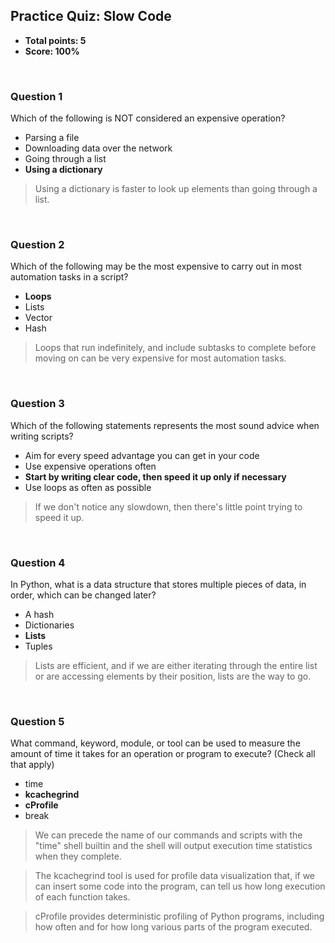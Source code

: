## Practice Quiz: Slow Code
* **Total points: 5**
* **Score: 100%**

<br>

### Question 1

Which of the following is NOT considered an expensive operation?

* Parsing a file
* Downloading data over the network
* Going through a list
* **Using a dictionary**

> Using a dictionary is faster to look up elements than going through a list.

<br>

### Question 2

Which of the following may be the most expensive to carry out in most automation tasks in a script?

* **Loops**
* Lists
* Vector
* Hash

> Loops that run indefinitely, and include subtasks to complete before moving on can be very expensive for most automation tasks.

<br>

### Question 3

Which of the following statements represents the most sound advice when writing scripts?

* Aim for every speed advantage you can get in your code
* Use expensive operations often
* **Start by writing clear code, then speed it up only if necessary**
* Use loops as often as possible

> If we don't notice any slowdown, then there's little point trying to speed it up.

<br>

### Question 4

In Python, what is a data structure that stores multiple pieces of data, in order, which can be changed later?

* A hash
* Dictionaries
* **Lists**
* Tuples

> Lists are efficient, and if we are either iterating through the entire list or are accessing elements by their position, lists are the way to go.

<br>

### Question 5

What command, keyword, module, or tool can be used to measure the amount of time it takes for an operation or program to execute? (Check all that apply)

* time
* **kcachegrind**
* **cProfile**
* break

> We can precede the name of our commands and scripts with the "time" shell builtin and the shell will output execution time statistics when they complete.

> The kcachegrind tool is used for profile data visualization that, if we can insert some code into the program, can tell us how long execution of each function takes.

> cProfile provides deterministic profiling of Python programs, including how often and for how long various parts of the program executed.
